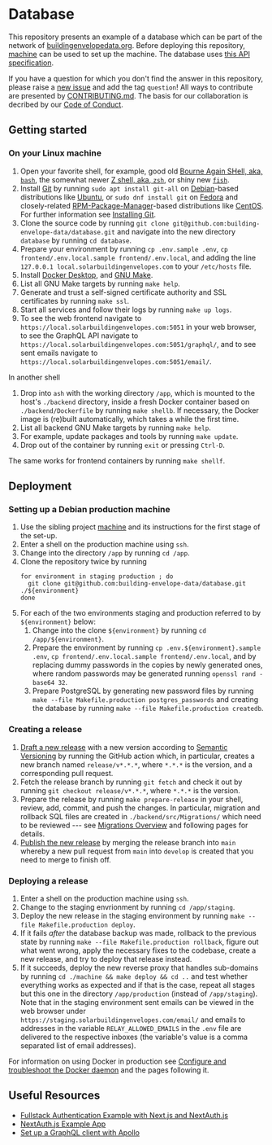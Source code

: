 # Database

This repository presents an example of a database which can be part of the network of [buildingenvelopedata.org](https://www.buildingenvelopedata.org/). Before deploying this repository, [machine](https://github.com/building-envelope-data/machine) can be used to set up the machine. The database uses [this API specification](https://github.com/building-envelope-data/api).

If you have a question for which you don't find the answer in this repository, please raise a [new issue](https://github.com/building-envelope-data/database/issues/new) and add the tag `question`! All ways to contribute are presented by [CONTRIBUTING.md](https://github.com/building-envelope-data/database/blob/develop/CONTRIBUTING.md). The basis for our collaboration is decribed by our [Code of Conduct](https://github.com/building-envelope-data/database/blob/develop/CODE_OF_CONDUCT.md).

## Getting started

### On your Linux machine

1. Open your favorite shell, for example, good old
   [Bourne Again SHell, aka, `bash`](https://www.gnu.org/software/bash/),
   the somewhat newer
   [Z shell, aka, `zsh`](https://www.zsh.org/),
   or shiny new
   [`fish`](https://fishshell.com/).
1. Install [Git](https://git-scm.com/) by running
   `sudo apt install git-all` on [Debian](https://www.debian.org/)-based
   distributions like [Ubuntu](https://ubuntu.com/), or
   `sudo dnf install git` on [Fedora](https://getfedora.org/) and closely-related
   [RPM-Package-Manager](https://rpm.org/)-based distributions like
   [CentOS](https://www.centos.org/). For further information see
   [Installing Git](https://git-scm.com/book/en/v2/Getting-Started-Installing-Git).
1. Clone the source code by running
   `git clone git@github.com:building-envelope-data/database.git` and navigate
   into the new directory `database` by running `cd database`.
1. Prepare your environment by running `cp .env.sample .env`,
   `cp frontend/.env.local.sample frontend/.env.local`, and adding the line
   `127.0.0.1 local.solarbuildingenvelopes.com` to your `/etc/hosts` file.
1. Install [Docker Desktop](https://www.docker.com/products/docker-desktop), and
   [GNU Make](https://www.gnu.org/software/make/).
1. List all GNU Make targets by running `make help`.
1. Generate and trust a self-signed certificate authority and SSL certificates
   by running `make ssl`.
1. Start all services and follow their logs by running `make up logs`.
1. To see the web frontend navigate to
   `https://local.solarbuildingenvelopes.com:5051` in your web browser, to see
   the GraphQL API navigate to
   `https://local.solarbuildingenvelopes.com:5051/graphql/`, and to see sent
   emails navigate to
   `https://local.solarbuildingenvelopes.com:5051/email/`.

In another shell

1. Drop into `ash` with the working directory `/app`, which is mounted to the
   host's `./backend` directory, inside a fresh Docker container based on
   `./backend/Dockerfile` by running `make shellb`. If necessary, the Docker
   image is (re)built automatically, which takes a while the first time.
2. List all backend GNU Make targets by running `make help`.
3. For example, update packages and tools by running `make update`.
4. Drop out of the container by running `exit` or pressing `Ctrl-D`.

The same works for frontend containers by running `make shellf`.

## Deployment

### Setting up a Debian production machine

1. Use the sibling project [machine](https://github.com/building-envelope-data/machine) and its
   instructions for the first stage of the set-up.
1. Enter a shell on the production machine using `ssh`.
1. Change into the directory `/app` by running `cd /app`.
1. Clone the repository twice by running
   ```
   for environment in staging production ; do
     git clone git@github.com:building-envelope-data/database.git ./${environment}
   done
   ```
1. For each of the two environments staging and production referred to by
   `${environment}` below:
   1. Change into the clone `${environment}` by running `cd /app/${environment}`.
   1. Prepare the environment by running `cp .env.${environment}.sample .env`,
      `cp frontend/.env.local.sample frontend/.env.local`, and by replacing
      dummy passwords in the copies by newly generated ones, where random
      passwords may be generated running `openssl rand -base64 32`.
   1. Prepare PostgreSQL by generating new password files by running
      `make --file Makefile.production postgres_passwords`
      and creating the database by running
      `make --file Makefile.production createdb`.

### Creating a release

1. [Draft a new release](https://github.com/building-envelope-data/database/actions/workflows/draft-new-release.yml)
   with a new version according to [Semantic Versioning](https://semver.org) by
   running the GitHub action which, in particular, creates a new branch named
   `release/v*.*.*`, where `*.*.*` is the version, and a corresponding pull
   request.
1. Fetch the release branch by running `git fetch` and check it out by running
   `git checkout release/v*.*.*`, where `*.*.*` is the version.
1. Prepare the release by running `make prepare-release` in your shell, review,
   add, commit, and push the changes. In particular, migration and rollback SQL
   files are created in `./backend/src/Migrations/` which need to be reviewed
   --- see
   [Migrations Overview](https://docs.microsoft.com/en-us/ef/core/managing-schemas/migrations/?tabs=dotnet-core-cli)
   and following pages for details.
1. [Publish the new release](https://github.com/building-envelope-data/database/actions/workflows/publish-new-release.yml)
   by merging the release branch into `main` whereby a new pull request from
   `main` into `develop` is created that you need to merge to finish off.

### Deploying a release

1. Enter a shell on the production machine using `ssh`.
1. Change to the staging envrionment by running `cd /app/staging`.
1. Deploy the new release in the staging environment by running
   `make --file Makefile.production deploy`.
1. If it fails _after_ the database backup was made, rollback to the previous
   state by running
   `make --file Makefile.production rollback`,
   figure out what went wrong, apply the necessary fixes to the codebase,
   create a new release, and try to deploy that release instead.
1. If it succeeds, deploy the new reverse proxy that handles sub-domains by
   running `cd ./machine && make deploy && cd ..` and test whether everything
   works as expected and if that is the case, repeat all stages but this one in
   the directory `/app/production` (instead of `/app/staging`). Note that in
   the staging environment sent emails can be viewed in the web browser under
   `https://staging.solarbuildingenvelopes.com/email/` and emails to addresses in
   the variable `RELAY_ALLOWED_EMAILS` in the `.env` file are delivered to the
   respective inboxes (the variable's value is a comma separated list of email
   addresses).

For information on using Docker in production see
[Configure and troubleshoot the Docker daemon](https://docs.docker.com/config/daemon/)
and the pages following it.

## Useful Resources

- [Fullstack Authentication Example with Next.js and NextAuth.js](https://github.com/prisma/prisma-examples/tree/latest/typescript/rest-nextjs-api-routes-auth)
- [NextAuth.js Example App](https://github.com/nextauthjs/next-auth-example)
- [Set up a GraphQL client with Apollo](https://hasura.io/learn/graphql/typescript-react-apollo/apollo-client/)
